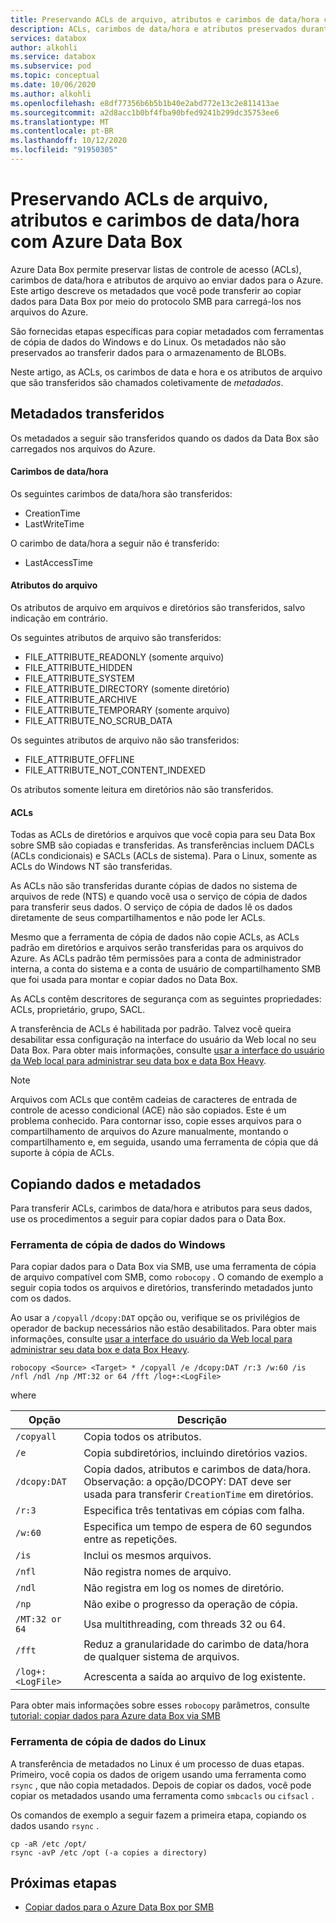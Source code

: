 ```yaml
---
title: Preservando ACLs de arquivo, atributos e carimbos de data/hora com Azure Data Box
description: ACLs, carimbos de data/hora e atributos preservados durante a cópia de dados via SMB para Azure Data Box. Copiando metadados com ferramentas de cópia de dados do Windows e do Linux.
services: databox
author: alkohli
ms.service: databox
ms.subservice: pod
ms.topic: conceptual
ms.date: 10/06/2020
ms.author: alkohli
ms.openlocfilehash: e8df77356b6b5b1b40e2abd772e13c2e811413ae
ms.sourcegitcommit: a2d8acc1b0bf4fba90bfed9241b299dc35753ee6
ms.translationtype: MT
ms.contentlocale: pt-BR
ms.lasthandoff: 10/12/2020
ms.locfileid: "91950305"
---
```

# <a name="preserving-file-acls-attributes-and-timestamps-with-azure-data-box"></a>Preservando ACLs de arquivo, atributos e carimbos de data/hora com Azure Data Box

Azure Data Box permite preservar listas de controle de acesso (ACLs), carimbos de data/hora e atributos de arquivo ao enviar dados para o Azure. Este artigo descreve os metadados que você pode transferir ao copiar dados para Data Box por meio do protocolo SMB para carregá-los nos arquivos do Azure. 

São fornecidas etapas específicas para copiar metadados com ferramentas de cópia de dados do Windows e do Linux. Os metadados não são preservados ao transferir dados para o armazenamento de BLOBs.

Neste artigo, as ACLs, os carimbos de data e hora e os atributos de arquivo que são transferidos são chamados coletivamente de *metadados*.

## <a name="transferred-metadata"></a>Metadados transferidos

Os metadados a seguir são transferidos quando os dados da Data Box são carregados nos arquivos do Azure.

#### <a name="timestamps"></a>Carimbos de data/hora

Os seguintes carimbos de data/hora são transferidos:
- CreationTime
- LastWriteTime

O carimbo de data/hora a seguir não é transferido:
- LastAccessTime
  
#### <a name="file-attributes"></a>Atributos do arquivo

Os atributos de arquivo em arquivos e diretórios são transferidos, salvo indicação em contrário.

Os seguintes atributos de arquivo são transferidos:
- FILE_ATTRIBUTE_READONLY (somente arquivo)
- FILE_ATTRIBUTE_HIDDEN
- FILE_ATTRIBUTE_SYSTEM
- FILE_ATTRIBUTE_DIRECTORY (somente diretório)
- FILE_ATTRIBUTE_ARCHIVE
- FILE_ATTRIBUTE_TEMPORARY (somente arquivo)
- FILE_ATTRIBUTE_NO_SCRUB_DATA

Os seguintes atributos de arquivo não são transferidos:
- FILE_ATTRIBUTE_OFFLINE
- FILE_ATTRIBUTE_NOT_CONTENT_INDEXED
  
Os atributos somente leitura em diretórios não são transferidos.

#### <a name="acls"></a>ACLs

Todas as ACLs de diretórios e arquivos que você copia para seu Data Box sobre SMB são copiadas e transferidas. As transferências incluem DACLs (ACLs condicionais) e SACLs (ACLs de sistema). Para o Linux, somente as ACLs do Windows NT são transferidas.

As ACLs não são transferidas durante cópias de dados no sistema de arquivos de rede (NTS) e quando você usa o serviço de cópia de dados para transferir seus dados. O serviço de cópia de dados lê os dados diretamente de seus compartilhamentos e não pode ler ACLs.

Mesmo que a ferramenta de cópia de dados não copie ACLs, as ACLs padrão em diretórios e arquivos serão transferidas para os arquivos do Azure. As ACLs padrão têm permissões para a conta de administrador interna, a conta do sistema e a conta de usuário de compartilhamento SMB que foi usada para montar e copiar dados no Data Box.

As ACLs contêm descritores de segurança com as seguintes propriedades: ACLs, proprietário, grupo, SACL.

A transferência de ACLs é habilitada por padrão. Talvez você queira desabilitar essa configuração na interface do usuário da Web local no seu Data Box. Para obter mais informações, consulte [usar a interface do usuário da Web local para administrar seu data box e data Box Heavy](./data-box-local-web-ui-admin.md).

> [!NOTE]
> Arquivos com ACLs que contêm cadeias de caracteres de entrada de controle de acesso condicional (ACE) não são copiados. Este é um problema conhecido. Para contornar isso, copie esses arquivos para o compartilhamento de arquivos do Azure manualmente, montando o compartilhamento e, em seguida, usando uma ferramenta de cópia que dá suporte à cópia de ACLs.

## <a name="copying-data-and-metadata"></a>Copiando dados e metadados

Para transferir ACLs, carimbos de data/hora e atributos para seus dados, use os procedimentos a seguir para copiar dados para o Data Box. 

### <a name="windows-data-copy-tool"></a>Ferramenta de cópia de dados do Windows

Para copiar dados para o Data Box via SMB, use uma ferramenta de cópia de arquivo compatível com SMB, como `robocopy` . O comando de exemplo a seguir copia todos os arquivos e diretórios, transferindo metadados junto com os dados.

Ao usar a `/copyall` `/dcopy:DAT` opção ou, verifique se os privilégios de operador de backup necessários não estão desabilitados. Para obter mais informações, consulte [usar a interface do usuário da Web local para administrar seu data box e data Box Heavy](./data-box-local-web-ui-admin.md). 

```console
robocopy <Source> <Target> * /copyall /e /dcopy:DAT /r:3 /w:60 /is /nfl /ndl /np /MT:32 or 64 /fft /log+:<LogFile>
```

where

|Opção |Descrição |
|------------------- | ----- |
|`/copyall` |Copia todos os atributos.|
|`/e`      |Copia subdiretórios, incluindo diretórios vazios.         |
|`/dcopy:DAT`  |Copia dados, atributos e carimbos de data/hora. Observação: a opção/DCOPY: DAT deve ser usada para transferir `CreationTime` em diretórios. |
|`/r:3`    |Especifica três tentativas em cópias com falha.         |
|`/w:60`   |Especifica um tempo de espera de 60 segundos entre as repetições.         |
|`/is`     |Inclui os mesmos arquivos.         |
|`/nfl`    |Não registra nomes de arquivo.         |
|`/ndl`    |Não registra em log os nomes de diretório.        |
|`/np`     |Não exibe o progresso da operação de cópia.         |
|`/MT:32 or 64`  |Usa multithreading, com threads 32 ou 64.           |
|`/fft`    |Reduz a granularidade do carimbo de data/hora de qualquer sistema de arquivos.        |
|`/log+:<LogFile>`  |Acrescenta a saída ao arquivo de log existente.|

Para obter mais informações sobre esses `robocopy` parâmetros, consulte [tutorial: copiar dados para Azure data Box via SMB](./data-box-deploy-copy-data.md)

### <a name="linux-data-copy-tool"></a>Ferramenta de cópia de dados do Linux

A transferência de metadados no Linux é um processo de duas etapas. Primeiro, você copia os dados de origem usando uma ferramenta como `rsync` , que não copia metadados. Depois de copiar os dados, você pode copiar os metadados usando uma ferramenta como `smbcacls` ou `cifsacl` . 

Os comandos de exemplo a seguir fazem a primeira etapa, copiando os dados usando `rsync` . 

```console
cp -aR /etc /opt/ 
rsync -avP /etc /opt (-a copies a directory)
```

## <a name="next-steps"></a>Próximas etapas

- [Copiar dados para o Azure Data Box por SMB](./data-box-deploy-copy-data.md)